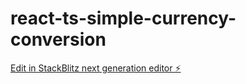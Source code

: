 # react-ts-simple-currency-conversion

[Edit in StackBlitz next generation editor ⚡️](https://stackblitz.com/~/github.com/john310897/react-ts-simple-currency-conversion)